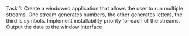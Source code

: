 Task 1:
Create a windowed application that allows the user to run
multiple streams. One stream generates numbers, the other generates letters,
the third is symbols. Implement installability
priority for each of the streams. Output the data to the window
interface
